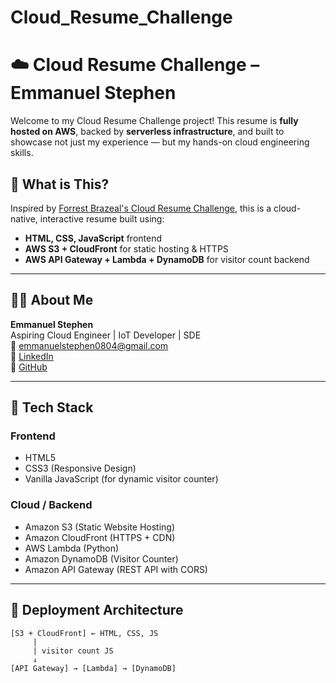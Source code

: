 # Cloud_Resume_Challenge
# ☁️ Cloud Resume Challenge – Emmanuel Stephen

Welcome to my Cloud Resume Challenge project! This resume is **fully hosted on AWS**, backed by **serverless infrastructure**, and built to showcase not just my experience — but my hands-on cloud engineering skills.



## 📄 What is This?

Inspired by [Forrest Brazeal's Cloud Resume Challenge](https://cloudresumechallenge.dev/), this is a cloud-native, interactive resume built using:

- **HTML, CSS, JavaScript** frontend
- **AWS S3 + CloudFront** for static hosting & HTTPS
- **AWS API Gateway + Lambda + DynamoDB** for visitor count backend


---

## 👨‍💻 About Me

**Emmanuel Stephen**  
Aspiring Cloud Engineer | IoT Developer |  SDE  
📧 emmanuelstephen0804@gmail.com  
🔗 [LinkedIn](https://www.linkedin.com/in/emmanuel-stephen-7a35a2259/)  
🐙 [GitHub](https://github.com/immanuel2711)

---

## 🧰 Tech Stack

### Frontend
- HTML5
- CSS3 (Responsive Design)
- Vanilla JavaScript (for dynamic visitor counter)

### Cloud / Backend
- Amazon S3 (Static Website Hosting)
- Amazon CloudFront (HTTPS + CDN)
- AWS Lambda (Python)
- Amazon DynamoDB (Visitor Counter)
- Amazon API Gateway (REST API with CORS)

---



## 🚀 Deployment Architecture

```text
[S3 + CloudFront] ← HTML, CSS, JS
     |
     | visitor count JS
     ↓
[API Gateway] → [Lambda] → [DynamoDB]
